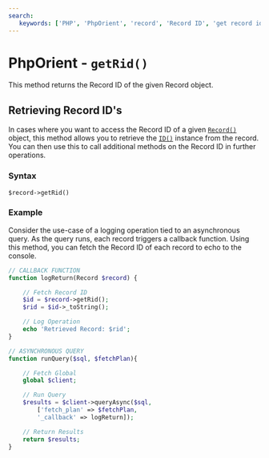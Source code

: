 ```yaml
---
search:
   keywords: ['PHP', 'PhpOrient', 'record', 'Record ID', 'get record id', 'getRid']
---
```


# PhpOrient - `getRid()`

This method returns the Record ID of the given Record object.

## Retrieving Record ID's

In cases where you want to access the Record ID of a given [`Record()`](PHP-Record.md) object, this method allows you to retrieve the [`ID()`](PHP-ID.md) instance from the record.  You can then use this to call additional methods on the Record ID in further operations.


### Syntax

```
$record->getRid()
```

### Example

Consider the use-case of a logging operation tied to an asynchronous query.  As the query runs, each record triggers a callback function.  Using this method, you can fetch the Record ID of each record to echo to the console.

```php
// CALLBACK FUNCTION
function logReturn(Record $record) {

	// Fetch Record ID
	$id = $record->getRid();
	$rid = $id->_toString();

	// Log Operation
	echo 'Retrieved Record: $rid';
}

// ASYNCHRONOUS QUERY
function runQuery($sql, $fetchPlan){

	// Fetch Global
	global $client;

	// Run Query
	$results = $client->queryAsync($sql,
		['fetch_plan' => $fetchPlan,
		'_callback' => logReturn]);

	// Return Results
	return $results;
}
```






